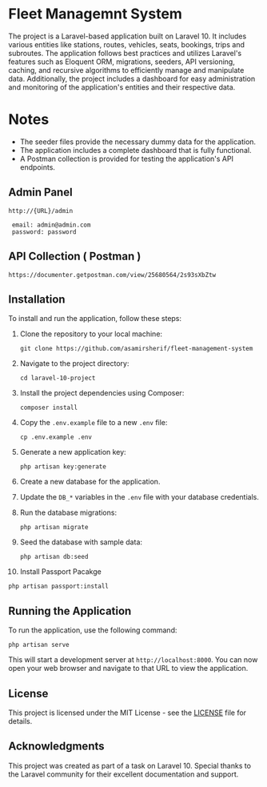 
# Fleet Managemnt System

The project is a Laravel-based application built on Laravel 10. It includes various entities like stations, routes, vehicles, seats, bookings, trips and subroutes. The application follows best practices and utilizes Laravel's features such as Eloquent ORM, migrations, seeders, API versioning, caching, and recursive algorithms to efficiently manage and manipulate data. Additionally, the project includes a dashboard for easy administration and monitoring of the application's entities and their respective data.

# Notes

- The seeder files provide the necessary dummy data for the application.
- The application includes a complete dashboard that is fully functional.
- A Postman collection is provided for testing the application's API endpoints.


## Admin Panel

   ````
   http://{URL}/admin
   
    email: admin@admin.com
    password: password
   ````

## API Collection ( Postman )

   ````
   https://documenter.getpostman.com/view/25680564/2s93sXbZtw
   ````
    
## Installation

To install and run the application, follow these steps:

1. Clone the repository to your local machine:

   ````
   git clone https://github.com/asamirsherif/fleet-management-system
   ````

2. Navigate to the project directory:

   ````
   cd laravel-10-project
   ````

3. Install the project dependencies using Composer:

   ````
   composer install
   ````

4. Copy the `.env.example` file to a new `.env` file:

   ````
   cp .env.example .env
   ````

5. Generate a new application key:

   ````
   php artisan key:generate
   ````

6. Create a new database for the application.

7. Update the `DB_*` variables in the `.env` file with your database credentials.

8. Run the database migrations:

   ````
   php artisan migrate
   ````


9. Seed the database with sample data:

   ````
   php artisan db:seed
   ````
10. Install Passport Pacakge

   ````
   php artisan passport:install
   ````

## Running the Application

To run the application, use the following command:

````
php artisan serve
````

This will start a development server at `http://localhost:8000`. You can now open your web browser and navigate to that URL to view the application.

## License

This project is licensed under the MIT License - see the [LICENSE](LICENSE) file for details.

## Acknowledgments

This project was created as part of a task on Laravel 10. Special thanks to the Laravel community for their excellent documentation and support.
